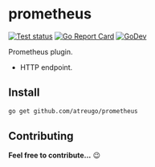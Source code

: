 # prometheus

[![Test status](https://github.com/atreugo/prometheus/actions/workflows/test.yml/badge.svg?branch=main)](https://github.com/atreugo/prometheus/actions)
[![Go Report Card](https://goreportcard.com/badge/github.com/atreugo/prometheus)](https://goreportcard.com/report/github.com/atreugo/prometheus)
[![GoDev](https://img.shields.io/badge/go.dev-reference-007d9c?logo=go&logoColor=white)](https://pkg.go.dev/github.com/atreugo/prometheus)

<!-- [![GitHub release](https://img.shields.io/github/release/atreugo/prometheus.svg)](https://github.com/atreugo/prometheus/releases) -->

Prometheus plugin.

- HTTP endpoint.

## Install

```bash
go get github.com/atreugo/prometheus
```

## Contributing

**Feel free to contribute...** :wink:
